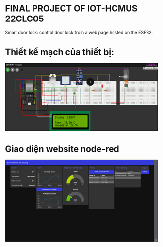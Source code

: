 # FINAL PROJECT OF IOT-HCMUS 22CLC05

Smart door lock: control door lock from a web page hosted on the ESP32.


# Thiết kế mạch của thiết bị:
![Esp32 layout](image.png)


# Giao diện website node-red
![Website node red](image-1.png)

